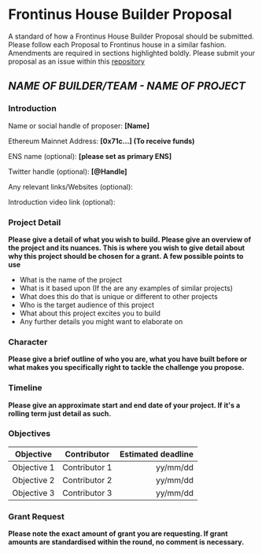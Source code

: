 # Frontinus House Builder Proposal
A standard of how a Frontinus House Builder Proposal should be submitted. Please follow each Proposal to Frontinus house in a similar fashion. Amendments are required in sections highlighted boldly. Please submit your proposal as an issue within this [repository](https://github.com/Calcutatator/Frontinus-House-Docs/issues)

## ***NAME OF BUILDER/TEAM - NAME OF PROJECT***

### Introduction
Name or social handle of proposer: **[Name]**

Ethereum Mainnet Address: **[0x71c…] (To receive funds)**

ENS name (optional): **[please set as primary ENS]**

Twitter handle (optional): **[@Handle]**

Any relevant links/Websites (optional):

Introduction video link (optional):

### Project Detail
**Please give a detail of what you wish to build. Please give an overview of the project and its nuances. This is where you wish to give detail about why this project should be chosen for a grant. A few possible points to use**

-  What is the name of the project
-  What is it based upon (If the are any examples of similar projects)
-  What does this do that is unique or different to other projects
-  Who is the target audience of this project
-  What about this project excites you to build
-  Any further details you might want to elaborate on

### Character
**Please give a brief outline of who you are, what you have built before or what makes you specifically right to tackle the challenge you propose.**

### Timeline
**Please give an approximate start and end date of your project. If it's a rolling term just detail as such.**

### Objectives
| Objective     | Contributor   | Estimated deadline  |
| ------------- |:-------------:| -------------------:|
| Objective 1   | Contributor 1 | yy/mm/dd            |
| Objective 2   | Contributor 2 | yy/mm/dd            |
| Objective 3   | Contributor 3 | yy/mm/dd            |

### Grant Request
**Please note the exact amount of grant you are requesting. If grant amounts are standardised within the round, no comment is necessary.**
